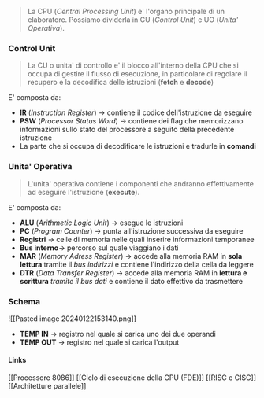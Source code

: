 >La CPU (*Central Processing Unit*) e' l'organo principale di un elaboratore. Possiamo dividerla in CU (*Control Unit*) e UO (*Unita' Operativa*).

### Control Unit
>La CU o unita' di controllo e' il blocco all'interno della CPU che si occupa di gestire il flusso di esecuzione, in particolare di regolare il recupero e la decodifica delle istruzioni (**fetch** e **decode**)

E' composta da:
- **IR** (*Instruction Register*) -> contiene il codice dell'istruzione da eseguire
- **PSW** (*Processor Status Word*) -> contiene dei flag che memorizzano informazioni sullo stato del processore a seguito della precedente istruzione
- La parte che si occupa di decodificare le istruzioni e tradurle in **comandi**
### Unita' Operativa
>L'unita' operativa contiene i componenti che andranno effettivamente ad eseguire l'istruzione (**execute**).

E' composta da:
- **ALU** (*Arithmetic Logic Unit*) -> esegue le istruzioni
- **PC** (*Program Counter*) -> punta all'istruzione successiva da eseguire
- **Registri** -> celle di memoria nelle quali inserire informazioni temporanee
- **Bus interno**-> percorso sul quale viaggiano i dati
- **MAR**  (*Memory Adress Register*) -> accede alla memoria RAM in **sola lettura** tramite il *bus indirizzi* e contiene l'indirizzo della cella da leggere
- **DTR** (*Data Transfer Register*) -> accede alla memoria RAM in **lettura e scrittura** *tramite il bus dati* e contiene il dato effettivo da trasmettere

### Schema

![[Pasted image 20240122153140.png]]

- **TEMP IN** -> registro nel quale si carica uno dei due operandi
- **TEMP OUT** -> registro nel quale si carica l'output

#### Links
[[Processore 8086]]
[[Ciclo di esecuzione della CPU (FDE)]]
[[RISC e CISC]]
[[Architetture parallele]]